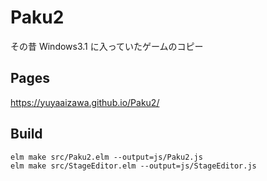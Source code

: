 # Paku2
その昔 Windows3.1 に入っていたゲームのコピー

## Pages
https://yuyaaizawa.github.io/Paku2/

## Build
```shell
elm make src/Paku2.elm --output=js/Paku2.js
elm make src/StageEditor.elm --output=js/StageEditor.js
```